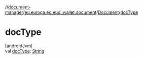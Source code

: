 //[document-manager](../../../index.md)/[eu.europa.ec.eudi.wallet.document](../index.md)/[Document](index.md)/[docType](doc-type.md)

# docType

[androidJvm]\
val [docType](doc-type.md): [String](https://kotlinlang.org/api/latest/jvm/stdlib/kotlin/-string/index.html)
